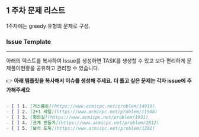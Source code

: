 ## 1 주차 문제 리스트

1주차에는 greedy 유형의 문제로 구성.

### Issue Template

---

아래의 텍스트를 복사하여 Issue를 생성하면 TASK를 생성할 수 있고 보다 편리하게 문제풀이현황을 공유하고 관리할 수 있습니다.

👉 **아래 템플릿을 복사해서 이슈를 생성해 주세요. 더 풀고 싶은 문제는 각자 issue에 추가해주세요**

```markdown

- [ ] 1. [거스름돈](https://www.acmicpc.net/problem/14916)
- [ ] 2. [2+1 세일](https://www.acmicpc.net/problem/11508)
- [ ] 3. [회의실](https://www.acmicpc.net/problem/1931)
- [ ] 4. [크게 만들기](https://www.acmicpc.net/problem/2812)
- [ ] 5. [보석 도둑](https://www.acmicpc.net/problem/1202)

```